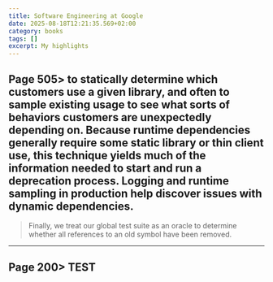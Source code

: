 ```yaml
---
title: Software Engineering at Google
date: 2025-08-18T12:21:35.569+02:00
category: books
tags: []
excerpt: My highlights
---
```


## Page 505> to statically determine which customers use a given library, and often to sample existing usage to see what sorts of behaviors customers are unexpectedly depending on. Because runtime dependencies generally require some static library or thin client use, this technique yields much of the information needed to start and run a deprecation process. Logging and runtime sampling in production help discover issues with dynamic dependencies.
>
>Finally, we treat our global test suite as an oracle to determine whether all references to an old symbol have been removed.


----
## Page 200> TEST

